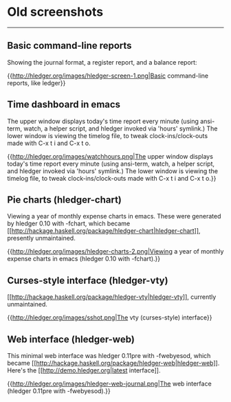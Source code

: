 # Old screenshots

---

## Basic command-line reports

Showing the journal format, a register report, and a balance report:

{{http://hledger.org/images/hledger-screen-1.png|Basic command-line reports, like ledger}}

## Time dashboard in emacs

The upper window displays today's time report every minute (using ansi-term, watch, a helper script, and hledger invoked via 'hours' symlink.) The lower window is viewing the timelog file, to tweak clock-ins/clock-outs made with C-x t i and C-x t o.

{{http://hledger.org/images/watchhours.png|The upper window displays today's time report every minute (using ansi-term, watch, a helper script, and hledger invoked via 'hours' symlink.) The lower window is viewing the timelog file, to tweak clock-ins/clock-outs made with C-x t i and C-x t o.}}

## Pie charts (hledger-chart)

Viewing a year of monthly expense charts in emacs. These were generated by hledger 0.10 with -fchart, which became [[http://hackage.haskell.org/package/hledger-chart|hledger-chart]], presently unmaintained.

{{http://hledger.org/images/hledger-charts-2.png|Viewing a year of monthly expense charts in emacs (hledger 0.10 with -fchart).}}

## Curses-style interface (hledger-vty)

[[http://hackage.haskell.org/package/hledger-vty|hledger-vty]], currently unmaintained.

{{http://hledger.org/images/sshot.png|The vty (curses-style) interface}}

## Web interface (hledger-web)

This minimal web interface was hledger 0.11pre with -fwebyesod, which became [[http://hackage.haskell.org/package/hledger-web|hledger-web]].
Here's the [[http://demo.hledger.org|latest interface]].

{{http://hledger.org/images/hledger-web-journal.png|The web interface (hledger 0.11pre with -fwebyesod).}}


<!--
```
zooming version (requires HTML)
Click to enlarge, or mouse over for captions..

<style>
.highslide img {height:90px;}
.highslide-caption {color:white; background-color:black;}
</style>

<a name="hledger-screen-1" href="images/hledger-screen-1.png" class="highslide" onclick="return hs.expand(this)">
 <img src="images/hledger-screen-1.png" title="Basic command-line reports, like ledger" /></a>
```
-->
